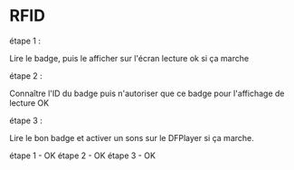 # RFID

étape 1 :

Lire le badge, puis le afficher sur l'écran lecture ok si ça marche

étape 2 :

Connaître l'ID du badge puis n'autoriser que ce badge pour l'affichage de lecture OK

étape 3 :

Lire le bon badge et activer un sons sur le DFPlayer si ça marche.

étape 1 - OK
étape 2 - OK
étape 3 - OK

